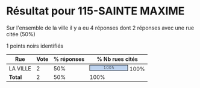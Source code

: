 # Résultat pour 115-SAINTE MAXIME

Sur l'ensemble de la ville il y a eu 4 réponses dont 2 réponses avec une rue citée (50%)

1 points noirs identifiés

| Rue | Vote | % réponses | % Nb rues cités|
|-----|------|------------|----------------|
| LA VILLE | 2 | 50% | <img src="../../img/bar_100.gif" />&nbsp;100%|
| **Total** | 2 | 50% | 100%|
